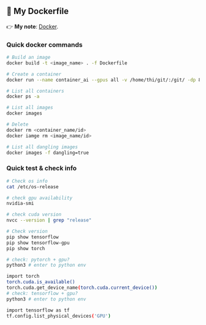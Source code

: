 ##  🐳 My Dockerfile

👉 **My note**: [Docker](https://dinhanhthi.com/docker/).



### Quick docker commands

```bash
# Build an image
docker build -t <image_name> . -f Dockerfile

# Create a container
docker run --name container_ai --gpus all -v /home/thi/git/:/git/ -dp 8888:8888 -dp 6789:22 -w="/git" -it img_ai bash

# List all containers
docker ps -a

# List all images
docker images

# Delete
docker rm <container_name/id>
docker iamge rm <image_name/id>

# List all dangling images
docker images -f dangling=true
```



### Quick test & check info

```bash
# Check os info
cat /etc/os-release

# check gpu availability
nvidia-smi

# check cuda version
nvcc --version | grep "release"
```

```bash
# Check version
pip show tensorflow
pip show tensorflow-gpu
pip show torch
```

```bash
# check: pytorch + gpu?
python3 # enter to python env

import torch
torch.cuda.is_available()
torch.cuda.get_device_name(torch.cuda.current_device())
# check: tensorflow + gpu?
python3 # enter to python env

import tensorflow as tf
tf.config.list_physical_devices('GPU')
```



